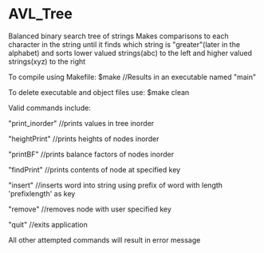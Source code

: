 # AVL_Tree
Balanced binary search tree of strings
  Makes comparisons to each character in the string until it finds which string is "greater"(later in the alphabet) and sorts lower valued strings(abc) to the left and higher valued strings(xyz) to the right

To compile using Makefile: $make    //Results in an executable named "main"

To delete executable and object files use: $make clean
  
Valid commands include:

"print_inorder" //prints values in tree inorder

"heightPrint" //prints heights of nodes inorder

"printBF" //prints balance factors of nodes inorder

"findPrint" //prints contents of node at specified key

"insert" //inserts word into string using prefix of word with length 'prefixlength' as key

"remove" //removes node with user specified key

"quit" //exits application

All other attempted commands will result in error message

